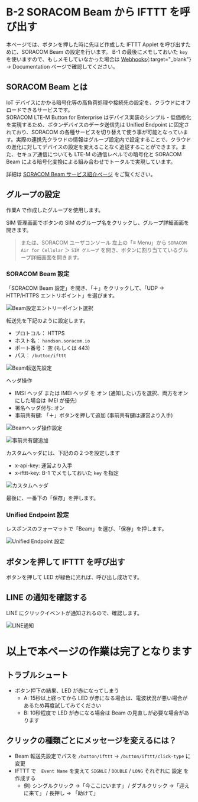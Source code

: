 # B-2 SORACOM Beam から IFTTT を呼び出す

本ページでは、ボタンを押した時に先ほど作成した IFTTT Applet を呼び出すために、SORACOM Beam の設定を行います。
B-1 の最後にメモしておいた `key` を使いますので、もしメモしていなかった場合は [Webhooks](https://ifttt.com/maker_webhooks/){:target="_blank"} → Documentation ページで確認してください。

## SORACOM Beam とは

IoT デバイスにかかる暗号化等の高負荷処理や接続先の設定を、クラウドにオフロードできるサービスです。  
SORACOM LTE-M Button for Enterprise はデバイス実装のシンプル・低価格化を実現するため、ボタンデバイスのデータ送信先は Unified Endpoint に固定されており、SORACOM の各種サービスを切り替えて使う事が可能となっています。実際の連携先クラウドの情報はグループ設定内で設定することで、クラウドの進化に対してデバイスの設定を変えることなく追従することができます。また、セキュア通信についても LTE-M の通信レベルでの暗号化と SORACOM Beam による暗号化変換による組み合わせでトータルで実現しています。

詳細は [SORACOM Beam サービス紹介ページ](https://soracom.jp/services/beam/) をご覧ください。

## グループの設定
作業A で作成したグループを使用します。

SIM 管理画面でボタンの SIM のグループ名をクリックし、グループ詳細画面を開きます。
> または、SORACOM ユーザコンソール 左上の「≡ Menu」から `SORACOM Air for Cellular` ＞ `SIM グループ` を開き、ボタンに割り当てているグループ詳細画面を開きます。

### SORACOM Beam 設定
「SORACOM Beam 設定」を開き、「＋」をクリックして、「UDP → HTTP/HTTPS エントリポイント」を選びます。

![Beam設定エントリーポイント選択](images/soracom-01.png)

転送先を下記のように設定します。

- プロトコル： HTTPS
- ホスト名： `handson.soracom.io`
- ポート番号： 空 (もしくは 443)
- パス： `/button/ifttt`

![Beam転送先設定](images/soracom-02.png)

ヘッダ操作

- IMSI ヘッダ または IMEI ヘッダ を オン (通知したい方を選択、両方をオンにした場合は IMEI が優先)
- 署名ヘッダ付与: オン
- 事前共有鍵: 「＋」ボタンを押して追加 (事前共有鍵は運営より入手)

![Beamヘッダ操作設定](images/soracom-03.png)

![事前共有鍵追加](images/soracom-04.png)

カスタムヘッダには、下記のの２つを設定します

- x-api-key: 運営より入手
- x-ifttt-key: B-1 でメモしておいた `key` を指定

![カスタムヘッダ](images/soracom-05.png)

最後に、一番下の「保存」を押します。

### Unified Endpoint 設定
レスポンスのフォーマットで「Beam」を選び、「保存」を押します。

![Unified Endpoint 設定](images/soracom-06.png)

## ボタンを押して IFTTT を呼び出す

ボタンを押して LED が緑色に光れば、呼び出し成功です。

## LINE の通知を確認する
LINE にクリックイベントが通知されるので、確認します。

![LINE通知](images/line.jpg)

# 以上で本ページの作業は完了となります

## トラブルシュート

* ボタン押下の結果、LED が赤になってしまう
    * A: 15秒以上経ってから LED が赤になる場合は、電波状況が悪い場合があるため再度試してみてください
    * B: 10秒程度で LED が赤になる場合は Beam の見直しが必要な場合があります

## クリックの種類ごとにメッセージを変えるには？

- Beam 転送先設定でパスを `/button/ifttt` → `/button/ifttt/click-type` に変更
- IFTTT で　`Event Name` を変えて `SIGNLE` / `DOUBLE` / `LONG` それぞれに 設定 を作成する
  - 例) シングルクリック →「今ここにいます」 / ダブルクリック →「迎えに来て」 / 長押し → 「助けて」